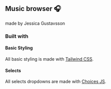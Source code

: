 ## Music browser :headphones:
made by Jessica Gustavsson 

### Built with
#### Basic Styling
All basic styling is made with [Tailwind CSS](https://tailwindcss.com/).
#### Selects
All selects dropdowns are made with [Choices JS](https://github.com/jshjohnson/Choices).